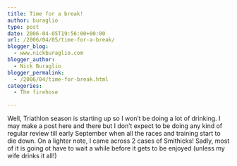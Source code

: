 ```yaml
---
title: Time for a break!
author: buraglio
type: post
date: 2006-04-05T19:56:00+00:00
url: /2006/04/05/time-for-a-break/
blogger_blog:
  - www.nickburaglio.com
blogger_author:
  - Nick Buraglio
blogger_permalink:
  - /2006/04/time-for-break.html
categories:
  - The firehose

---
```

<div>
</div>

[<img src="http://splashblog.com/buraglio/303220.jpg" border="0" alt="" />][1]  
Well, Triathlon season is starting up so I won&#8217;t be doing a lot of drinking. I may make a post here and there but I don&#8217;t expect to be doing any kind of regular review till early September when all the races and training start to die down. On a lighter note, I came across 2 cases of Smithicks! Sadly, most of it is going ot have to wait a while before it gets to be enjoyed (unless my wife drinks it all!)

<div>
</div>

 [1]: http://splashblog.com/buraglio/303220.jpg